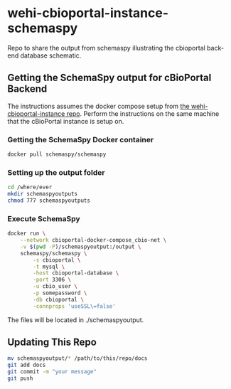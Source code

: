 # wehi-cbioportal-instance-schemaspy
Repo to share the output from schemaspy illustrating the cbioportal back-end database schematic.

## Getting the SchemaSpy output for cBioPortal Backend

The instructions assumes the docker compose setup from [the wehi-cbioportal-instance repo](https://github.com/WEHI-ResearchComputing/wehi-cbioportal-instance). Perform the instructions on the same machine that the cBioPortal instance is setup on.

### Getting the SchemaSpy Docker container

```bash
docker pull schemaspy/schemaspy
```

### Setting up the output folder

```bash
cd /where/ever
mkdir schemaspyoutputs
chmod 777 schemaspyoutputs
```

### Execute SchemaSpy

```bash
docker run \
    --network cbioportal-docker-compose_cbio-net \
    -v $(pwd -P)/schemaspyoutput:/output \
    schemaspy/schemaspy \
        -s cbioportal \
        -t mysql \
        -host cbioportal-database \
        -port 3306 \
        -u cbio_user \
        -p somepassword \
        -db cbioportal \
        -connprops 'useSSL\=false'
```

The files will be located in ./schemaspyoutput.

## Updating This Repo

```bash
mv schemaspyoutput/* /path/to/this/repo/docs
git add docs
git commit -m "your message"
git push
```
